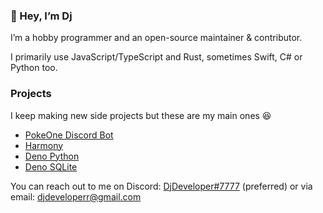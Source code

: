 ### 👋 Hey, I’m Dj

I’m a hobby programmer and an open-source maintainer & contributor.

I primarily use JavaScript/TypeScript and Rust, sometimes Swift, C#
or Python too.

### Projects

I keep making new side projects but these are my main ones 😆

- [PokeOne Discord Bot](https://top.gg/bot/473020399060385792)
- [Harmony](https://github.com/harmonyland/harmony)
- [Deno Python](https://github.com/denosaurs/deno_python)
- [Deno SQLite](https://github.com/denodrivers/sqlite3)

You can reach out to me on Discord: [DjDeveloper#7777](https://djdev.deno.dev/discord) (preferred)
or via email: [djdeveloperr@gmail.com](mailto:djdeveloperr@gmail.com)
